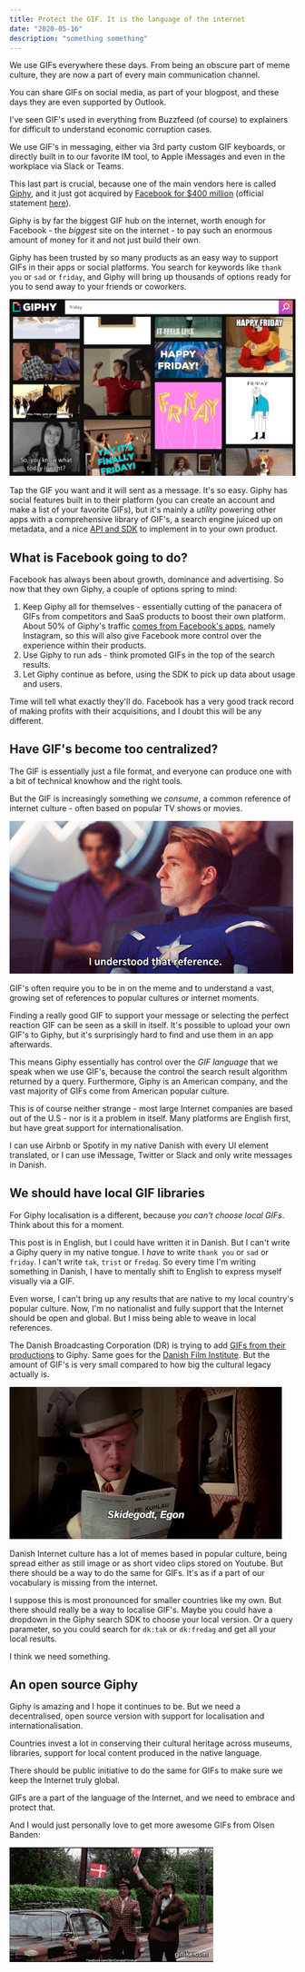 ```yaml
---
title: Protect the GIF. It is the language of the internet
date: "2020-05-16"
description: "something something"
---
```


We use GIFs everywhere these days. From being an obscure part of meme culture, they are now a part of every main communication channel. 

You can share GIFs on social media, as part of your blogpost, and these days they are even supported by Outlook. 

I've seen GIF's used in everything from Buzzfeed (of course) to explainers for difficult to understand economic corruption cases. 

We use GIF's in messaging, either via 3rd party custom GIF keyboards, or directly built in to our favorite IM tool, to Apple iMessages and even in the workplace via Slack or Teams. 

This last part is crucial, because one of the main vendors here is called [Giphy](https://giphy.com), and it just got acquired by [Facebook for $400 million](https://www.axios.com/scoop-facebook-to-buy-giphy-for-400-million-4a75a359-833b-484d-b15b-87e94d3de017.html) (official statement [here](https://about.fb.com/news/2020/05/welcome-giphy/)). 

Giphy is by far the biggest GIF hub on the internet, worth enough for Facebook - the _biggest_ site on the internet - to pay such an enormous amount of money for it and not just build their own. 

Giphy has been trusted by so many products as an easy way to support GIFs in their apps or social platforms. You search for keywords like `thank you` or `sad` or `friday`, and Giphy will bring up thousands of options ready for you to send away to your friends or coworkers.

![Giphy search for the keyword 'friday'](./giphy-search-friday.gif)

Tap the GIF you want and it will sent as a message. It's so easy. Giphy has social features built in to their platform (you can create an account and make a list of your favorite GIFs), but it's mainly a _utility_ powering other apps with a comprehensive library of GIF's, a search engine juiced up on metadata, and a nice [API and SDK](https://developers.giphy.com/) to implement in to your own product.

## What is Facebook going to do?
Facebook has always been about growth, dominance and advertising. So now that they own Giphy, a couple of options spring to mind:
1. Keep Giphy all for themselves - essentially cutting of the panacera of GIFs from competitors and SaaS products to boost their own platform. About 50% of Giphy's traffic [comes from Facebook's apps](https://about.fb.com/news/2020/05/welcome-giphy/), namely Instagram, so this will also give Facebook more control over the experience within their products.
2. Use Giphy to run ads - think promoted GIFs in the top of the search results.
3. Let Giphy continue as before, using the SDK to pick up data about usage and users.

Time will tell what exactly they'll do. Facebook has a very good track record of making profits with their acquisitions, and I doubt this will be any different. 

## Have GIF's become too centralized?
The GIF is essentially just a file format, and everyone can produce one with a bit of technical knowhow and the right tools. 

But the GIF is increasingly something we _consume_, a common reference of internet culture - often based on popular TV shows or movies. 

![I understood that reference gif from Captain America](./captain-america.gif)

GIF's often require you to be in on the meme and to understand a vast, growing set of  references to popular cultures or internet moments. 

Finding a really good GIF to support your message or selecting the perfect reaction GIF can be seen as a skill in itself. It's possible to upload your own GIF's to Giphy, but it's surprisingly hard to find and use them in an app afterwards. 

This means Giphy essentially has control over the _GIF language_ that we speak when we use GIF's, because the control the search result algorithm returned by a query.
Furthermore, Giphy is an American company, and the vast majority of GIFs come from American popular culture.

This is of course neither strange - most large Internet companies are based out of the U.S - nor is it a problem in itself. Many platforms are English first, but have great support for internationalisation.

I can use Airbnb or Spotify in my native Danish with every UI element translated, or I can use iMessage, Twitter or Slack and only write messages in Danish. 

## We should have local GIF libraries

For Giphy localisation is a different, because *you can't choose local GIFs*. Think about this for a moment. 

This post is in English, but I could have written it in Danish. But I can't write a Giphy query in my native tongue. I _have_ to write `thank you` or `sad` or `friday`. I can't write `tak`, `trist` or `fredag`. So every time I'm writing something in Danish, I have to mentally shift to English to express myself visually via a GIF.

Even worse, I can't bring up any results that are native to my local country's popular culture. Now, I'm no nationalist and fully support that the Internet should be open and global. But I miss being able to weave in local references. 

The Danish Broadcasting Corporation (DR) is trying to add [GIFs from their productions](https://giphy.com/danmarksradio/) to Giphy. Same goes for the [Danish Film Institute](https://giphy.com/filminstituttet). But the amount of GIF's is very small compared to how big the cultural legacy actually is. 

![GIF from the Olsen Banden Danish movie series](./olsenbanden.gif)

Danish Internet culture has a lot of memes based in popular culture, being spread either as still image or as short video clips stored on Youtube. But there should be a way to do the same for GIFs. It's as if a part of our vocabulary is missing from the internet. 

I suppose this is most pronounced for smaller countries like my own. But there should really be a way to localise GIF's.
Maybe you could have a dropdown in the Giphy search SDK to choose your local version. 
Or a query parameter, so you could search for `dk:tak` or `dk:fredag` and get all your local results. 

I think we need something. 

## An open source Giphy

Giphy is amazing and I hope it continues to be. But we need a decentralised, open source version with support for localisation and internationalisation. 

Countries invest a lot in conserving their cultural heritage across museums, libraries, support for local content produced in the native language. 

There should be public initiative to do the same for GIFs to make sure we keep the Internet truly global. 

GIFs are a part of the language of the Internet, and we need to embrace and protect that. 

And I would just personally love to get more awesome GIFs from Olsen Banden:

![A GIF from the movie Olsen Banden, two men waving with flags in celebration](./olsenbanden2.gif)

